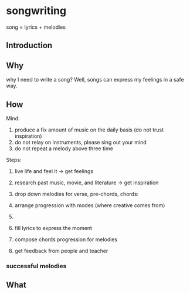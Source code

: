 # songwriting

song = lyrics + melodies

## Introduction

## Why

why I need to write a song? Well, songs can express my feelings in a safe way.

## How

Mind:

1. produce a fix amount of music on the daily basis (do not trust inspiration)
2. do not relay on instruments, please sing out your mind
3. do not repeat a melody above three time

Steps:

1. live life and feel it -> get feelings
2. research past music, movie, and literature -> get inspiration
3. drop down melodies for verse, pre-chords, chords:



4. arrange progression with modes (where creative comes from)
5. 




6. fill lyrics to express the moment
7. compose chords progression for melodies
8. get feedback from people and teacher

### successful melodies



## What
